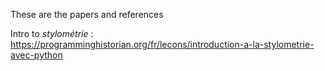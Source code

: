 These are the papers and references

Intro to *stylométrie* : https://programminghistorian.org/fr/lecons/introduction-a-la-stylometrie-avec-python
